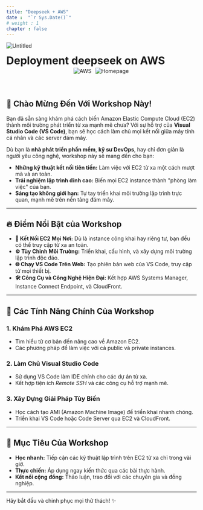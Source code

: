 ```yaml
---
title: "Deepseek + AWS"
date :  "`r Sys.Date()`" 
# weight : 1
chapter : false
---
```


![Untitled](/images/thumb.png)
<h1 style="margin: 0px auto;"> Deployment deepseek on AWS </h1>

<div class="row" align="center" style="margin-bottom: 4rem">
    <img src=https://img.shields.io/badge/AWS-FF9900?style=flat&logo=amazonwebservices&color=%23232F3E alt="AWS" style="display:inline; margin: 2px;"/>
      <a href="https://www.deepseek.com/" target="_blank" style="margin: 2px;">
    <img alt="Homepage" src="https://github.com/deepseek-ai/DeepSeek-V2/blob/main/figures/badge.svg?raw=true" style="display: inline-block; margin: 2px;"/>
  </a>
</div>


## 🚀 **Chào Mừng Đến Với Workshop Này!**  

Bạn đã sẵn sàng khám phá cách biến Amazon Elastic Compute Cloud (EC2) thành môi trường phát triển từ xa mạnh mẽ chưa? Với sự hỗ trợ của **Visual Studio Code (VS Code)**, bạn sẽ học cách làm chủ mọi kết nối giữa máy tính cá nhân và các server đám mây.  

Dù bạn là **nhà phát triển phần mềm**, **kỹ sư DevOps**, hay chỉ đơn giản là người yêu công nghệ, workshop này sẽ mang đến cho bạn:  
- **Những kỹ thuật kết nối tiên tiến:** Làm việc với EC2 từ xa một cách mượt mà và an toàn.  
- **Trải nghiệm lập trình đỉnh cao:** Biến mọi EC2 instance thành "phòng làm việc" của bạn.  
- **Sáng tạo không giới hạn:** Tự tay triển khai môi trường lập trình trực quan, mạnh mẽ trên nền tảng đám mây.  

---

## 🔥 **Điểm Nổi Bật của Workshop**
- **📡 Kết Nối EC2 Mọi Nơi:** Dù là instance công khai hay riêng tư, bạn đều có thể truy cập từ xa an toàn.  
- **⚙️ Tùy Chỉnh Môi Trường:** Triển khai, cấu hình, và xây dựng môi trường lập trình độc đáo.  
- **🌐 Chạy VS Code Trên Web:** Tạo phiên bản web của VS Code, truy cập từ mọi thiết bị.  
- **🛠️ Công Cụ và Công Nghệ Hiện Đại:** Kết hợp AWS Systems Manager, Instance Connect Endpoint, và CloudFront.  

---

## 🧩 **Các Tính Năng Chính Của Workshop**

### 1. Khám Phá AWS EC2  
- Tìm hiểu từ cơ bản đến nâng cao về Amazon EC2.  
- Các phương pháp để làm việc với cả public và private instances.  

### 2. Làm Chủ Visual Studio Code  
- Sử dụng VS Code làm IDE chính cho các dự án từ xa.  
- Kết hợp tiện ích *Remote SSH* và các công cụ hỗ trợ mạnh mẽ.  

### 3. Xây Dựng Giải Pháp Tùy Biến  
- Học cách tạo AMI (Amazon Machine Image) để triển khai nhanh chóng.  
- Triển khai VS Code hoặc Code Server qua EC2 và CloudFront.  

---

## 🎯 **Mục Tiêu Của Workshop**
- **Học nhanh:** Tiếp cận các kỹ thuật lập trình trên EC2 từ xa chỉ trong vài giờ.  
- **Thực chiến:** Áp dụng ngay kiến thức qua các bài thực hành.  
- **Kết nối cộng đồng:** Thảo luận, trao đổi với các chuyên gia và đồng nghiệp.  

---

Hãy bắt đầu và chinh phục mọi thử thách! ✨